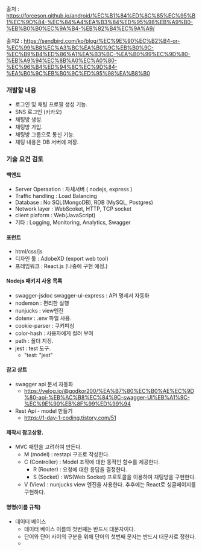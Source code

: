 출처 : https://forceson.github.io/android/%EC%B1%84%ED%8C%85%EC%95%B1%EC%9D%84-%EC%84%A4%EA%B3%84%ED%95%98%EB%A9%B0-%EB%B0%B0%EC%9A%B4-%EB%82%B4%EC%9A%A9/

출처2 : https://sendbird.com/ko/blog/%EC%9E%90%EC%B2%B4-or-%EC%99%B8%EC%A3%BC%EA%B0%9C%EB%B0%9C-%EC%B9%B4%ED%86%A1%EA%B3%BC-%EA%B0%99%EC%9D%80-%EB%A9%94%EC%8B%A0%EC%A0%80-%EC%96%B4%ED%94%8C%EC%9D%84-%EA%B0%9C%EB%B0%9C%ED%95%98%EA%B8%B0

### 개발할 내용
- 로그인 및 채팅 프로필 생성 기능.
- SNS 로그인 (카카오)
- 채팅방 생성.
- 채팅방 가입.
- 채팅방 그룹으로 통신 기능.
- 채팅 내용은 DB 서버에 저장.


### 기술 요건 검토

#### 백앤드
- Server Operaation : 자체서버 ( nodejs, express )
- Traffic handling : Load Balancing
- Database : No SQL(MongoDB), RDB (MySQL, Postgres)
- Network layer : WebScoket, HTTP, TCP socket
- client plaform : Web(JavaScript)
- 기타 : Logging, Monitoring, Analytics, Swagger

#### 포런트
- html/css/js
- 디자인 툴 : AdobeXD (export web tool)
- 프레임워크 : React.js (나중에 구현 예정.)



#### Nodejs 패키지 사용 목록
- swagger-jsdoc swagger-ui-express : API 명세서 자동화
- nodemon : 편리한 실행
- nunjucks : view엔진
- dotenv : .env 파일 사용.
- cookie-parser : 쿠키피싱
- color-hash : 사용자에게 컬러 부여
- path : 폴더 지정.
- jest : test 도구.
  - "test: "jest"



#### 참고 상트
- swagger api 문서 자동화
  - https://velog.io/@godkor200/%EA%B7%80%EC%B0%AE%EC%9D%80-api-%EB%AC%B8%EC%84%9C-swagger-UI%EB%A1%9C-%EC%9E%90%EB%8F%99%ED%99%94
- Rest Api - model 만들기
  - https://1-day-1-coding.tistory.com/51


#### 제작시 참고상황.
- MVC 패턴을 고려하여 만든다.
  - M (model) : restapi 구조로 작성한다.
  - C (Controller) : Model 조작에 대한 동적인 함수를 제공한다.
    - R (Router) : 요청에 대한 응답을 결정한다.
    - S (Socket) : WS(Web Socket) 프로토콜을 이용하여 채팅방을 구현한다.
  - V (View) : nunjucks view 엔진을 사용한다. 추후에는 React로 싱글페이지를 구현하다.


#### 명명(이름 규칙)
- 데이터 베이스
  - 데이터 베이스 이름의 첫번째는 반드시 대문자이다.
  - 단어와 단어 사이의 구분을 위해 단어의 첫번째 문자는 반드시 대문자로 정한다.
  - 
  
